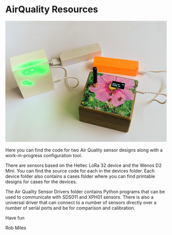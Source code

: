 # AirQuality Resources

![Both Air Quality Sensors](Images/Sensor-1.jpg)


Here you can find the code for two Air Quality sensor designs along with a work-in-progress configuration tool.

There are sensors based on the Heltec LoRa 32 device and the Wenos D2 Mini. You can find the source code for each in the devices folder. Each device folder also contains a cases folder where you can find printable designs for cases for the devices. 

The Air Quality Sensor Drivers folder contains Python programs that can be used to communicate with SDS011 and XPH01 sensors. There is also a universal driver that can connect to a number of sensors directly over a number of serial ports and be for comparison and calibration.

Have fun

Rob Miles
